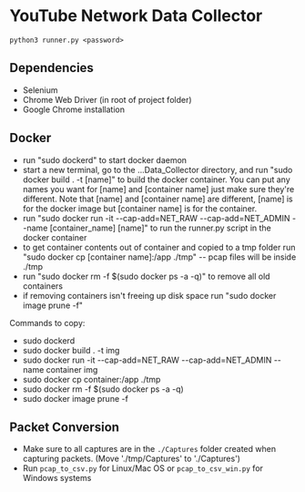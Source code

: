 # YouTube Network Data Collector

    python3 runner.py <password>
## Dependencies

 - Selenium
 - Chrome Web Driver (in root of project folder)
 - Google Chrome installation


## Docker

 - run "sudo dockerd" to start docker daemon
 - start a new terminal, go to the ...Data_Collector directory, and run "sudo docker build . -t [name]" to build the docker container. You can put any names you want for [name] and [container name] just make sure they're different. Note that [name] and [container name] are different, [name] is for the docker image but [container name] is for the container.
 - run "sudo docker run -it --cap-add=NET_RAW --cap-add=NET_ADMIN --name [container_name] [name]" to run the runner.py script in the docker container
 - to get container contents out of container and copied to a tmp folder run "sudo docker cp [container name]:/app ./tmp" -- pcap files will be inside ./tmp
 - run "sudo docker rm -f $(sudo docker ps -a -q)" to remove all old containers
 - if removing containers isn't freeing up disk space run "sudo docker image prune -f"


Commands to copy:
 - sudo dockerd
 - sudo docker build . -t img
 - sudo docker run -it --cap-add=NET_RAW --cap-add=NET_ADMIN --name container img
 - sudo docker cp container:/app ./tmp
 - sudo docker rm -f $(sudo docker ps -a -q)
 - sudo docker image prune -f

## Packet Conversion

 - Make sure to all captures are in the `./Captures` folder created when capturing packets. (Move './tmp/Captures' to './Captures')
 - Run `pcap_to_csv.py` for Linux/Mac OS or `pcap_to_csv_win.py` for Windows systems

 

 
